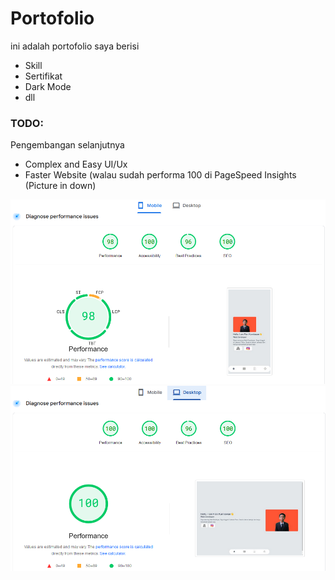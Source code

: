 # Portofolio

ini adalah portofolio saya berisi
- Skill
- Sertifikat
- Dark Mode
- dll

### TODO:

Pengembangan selanjutnya
- Complex and Easy UI/Ux
- Faster Website (walau sudah performa 100 di PageSpeed Insights (Picture in down)

![plot](./pagespeed.png)
![plot](./pagespeed2.png)
